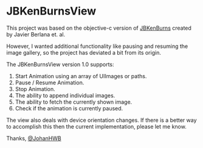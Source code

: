# JBKenBurnsView
This project was based on the objective-c version of [JBKenBurns](https://github.com/jberlana/JBKenBurns) created by Javier Berlana et. al.

However, I wanted additional functionality like pausing and resuming the image gallery, so the project has deviated a bit from its origin.

The JBKenBurnsView version 1.0 supports:

1. Start Animation using an array of UIImages or paths.
2. Pause / Resume Animation.
3. Stop Animation.
4. The ability to append individual images.
5. The ability to fetch the currently shown image.
6. Check if the animation is currently paused.

The view also deals with device orientation changes. If there is a better way to accomplish this then the current implementation, please let me know.

Thanks,
[@JohanHWB](http://twitter.com/JohanHWB)
